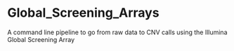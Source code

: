 # Global_Screening_Arrays

A command line pipeline to go from raw data to CNV calls using the Illumina Global Screening Array
